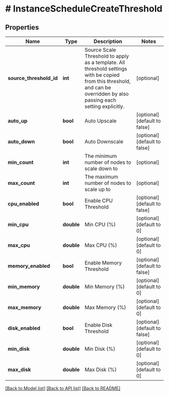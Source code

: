 # # InstanceScheduleCreateThreshold

## Properties

Name | Type | Description | Notes
------------ | ------------- | ------------- | -------------
**source_threshold_id** | **int** | Source Scale Threshold to apply as a template. All threshold settings with be copied from this threshold, and can be overridden by also passing each setting explicitly. | [optional]
**auto_up** | **bool** | Auto Upscale | [optional] [default to false]
**auto_down** | **bool** | Auto Downscale | [optional] [default to false]
**min_count** | **int** | The minimum number of nodes to scale down to | [optional]
**max_count** | **int** | The maximum number of nodes to scale up to | [optional]
**cpu_enabled** | **bool** | Enable CPU Threshold | [optional] [default to false]
**min_cpu** | **double** | Min CPU (%) | [optional] [default to 0]
**max_cpu** | **double** | Max CPU (%) | [optional] [default to 0]
**memory_enabled** | **bool** | Enable Memory Threshold | [optional] [default to false]
**min_memory** | **double** | Min Memory (%) | [optional] [default to 0]
**max_memory** | **double** | Max Memory (%) | [optional] [default to 0]
**disk_enabled** | **bool** | Enable Disk Threshold | [optional] [default to false]
**min_disk** | **double** | Min Disk (%) | [optional] [default to 0]
**max_disk** | **double** | Max Disk (%) | [optional] [default to 0]

[[Back to Model list]](../../README.md#models) [[Back to API list]](../../README.md#endpoints) [[Back to README]](../../README.md)
